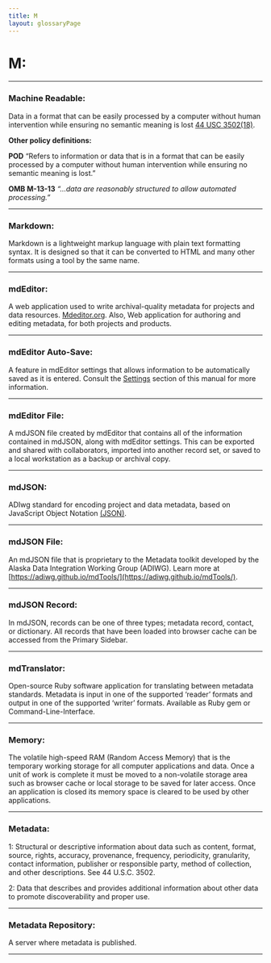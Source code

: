 ```yaml
---
title: M
layout: glossaryPage
---
```


# **M:** 
___

### **Machine Readable:** 
Data in a format that can be easily processed by a computer without human intervention while ensuring no semantic 
meaning is lost [44 USC 3502(18)](https://uscode.house.gov/view.xhtml?req=granuleid:USC-prelim-title44-section3502&num=0&edition=prelim#substructure-location_18).

**Other policy definitions:**

**POD** “Refers to information or data that is in a format that can be easily processed by a computer without human intervention while ensuring no semantic meaning is lost.” 

**OMB M-13-13** _“…data are reasonably structured to allow automated processing.”_

___

### **Markdown:** 
Markdown is a lightweight markup language with plain text formatting syntax. 
It is designed so that it can be converted to HTML and many other formats using a tool by the same name. 

___

### **mdEditor:**
A web application used to write archival-quality metadata for projects and data resources. 
[Mdeditor.org](Mdeditor.org).  Also, Web application for authoring and editing metadata, 
for both projects and products.

___

### **mdEditor Auto-Save:**
A feature in mdEditor settings that allows information to be automatically saved as it is entered. 
Consult the [Settings](https://guide.mdeditor.org/reference/settings-window/settings-general.html) section of this manual for more information. 

___

### **mdEditor File:**
A mdJSON file created by mdEditor that contains all of the information contained in mdJSON, along with mdEditor 
settings. This can be exported and shared with collaborators, imported into another record set, or saved to a 
local workstation as a backup or archival copy.

___

### **mdJSON:**
ADIwg standard for encoding project and data metadata, based on JavaScript Object Notation [(JSON)](https://ironrico.github.io/TestGlossary/J).

___

### **mdJSON File:** 
An mdJSON file that is proprietary to the Metadata toolkit developed by the Alaska Data Integration Working Group (ADIWG). 
Learn more at [https://adiwg.github.io/mdTools/](https://adiwg.github.io/mdTools/).

___

### **mdJSON Record:** 
In mdJSON, records can be one of three types; metadata record, contact, or dictionary. 
All records that have been loaded into browser cache can be accessed from the Primary Sidebar.

___

### **mdTranslator:**
Open-source Ruby software application for translating between metadata standards. 
Metadata is input in one of the supported ‘reader’ formats and output in one of the supported ‘writer’ formats. 
Available as Ruby gem or Command-Line-Interface.

___

### **Memory:**
The volatile high-speed RAM (Random Access Memory) that is the temporary working storage for all computer applications
and data. Once a unit of work is complete it must be moved to a non-volatile storage area such as browser cache or 
local storage to be saved for later access. Once an application is closed its memory space is cleared to be used 
by other applications. 

___

### **Metadata:** 
1:
Structural or descriptive information about data such as content, format, source, rights, accuracy, provenance, 
frequency, periodicity, granularity, contact information, publisher or responsible party, method of collection, and 
other descriptions. See 44 U.S.C. 3502. 

2:
Data that describes and provides additional information about other data to promote discoverability and proper use.

___

### **Metadata Repository:** 
A server where metadata is published. 

___













